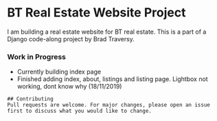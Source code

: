 # BT Real Estate Website Project

I am building a real estate website for BT real estate. This is a part of a Django code-along project by Brad Traversy.

### Work in Progress
- Currently building index page
- Finished adding index, about, listings and listing page. Lightbox not working, dont know why  (18/11/2019)


```
## Contributing
Pull requests are welcome. For major changes, please open an issue first to discuss what you would like to change.
```
